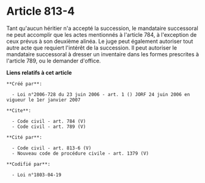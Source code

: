 # Article 813-4

Tant qu'aucun héritier n'a accepté la succession, le mandataire successoral ne peut accomplir que les actes mentionnés à
l'article 784, à l'exception de ceux prévus à son deuxième alinéa. Le juge peut également autoriser tout autre acte que
requiert l'intérêt de la succession. Il peut autoriser le mandataire successoral à dresser un inventaire dans les formes
prescrites à l'article 789, ou le demander d'office.

**Liens relatifs à cet article**

	**Créé par**:

	  - Loi n°2006-728 du 23 juin 2006 - art. 1 () JORF 24 juin 2006 en vigueur le 1er janvier 2007

	**Cite**:

	  - Code civil - art. 784 (V)
	  - Code civil - art. 789 (V)

	**Cité par**:

	  - Code civil - art. 813-6 (V)
	  - Nouveau code de procédure civile - art. 1379 (V)

	**Codifié par**:

	  - Loi n°1803-04-19
